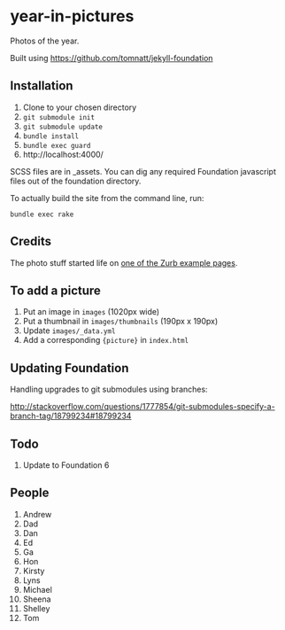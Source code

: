 year-in-pictures
=========

Photos of the year.

Built using https://github.com/tomnatt/jekyll-foundation

Installation
------------

1. Clone to your chosen directory
1. `git submodule init`
1. `git submodule update`
1. `bundle install`
1. `bundle exec guard`
1. http://localhost:4000/

SCSS files are in _assets. You can dig any required Foundation javascript files out of the foundation directory.

To actually build the site from the command line, run:

```
bundle exec rake
```
## Credits

The photo stuff started life on [one of the Zurb example pages](http://zurb.com/playground/css3-polaroids).

## To add a picture

1. Put an image in `images` (1020px wide)
1. Put a thumbnail in `images/thumbnails` (190px x 190px)
1. Update `images/_data.yml`
1. Add a corresponding `{picture}` in `index.html`

## Updating Foundation

Handling upgrades to git submodules using branches:

http://stackoverflow.com/questions/1777854/git-submodules-specify-a-branch-tag/18799234#18799234

## Todo

1. Update to Foundation 6

## People

1. Andrew
1. Dad
1. Dan
1. Ed
1. Ga
1. Hon
1. Kirsty
1. Lyns
1. Michael
1. Sheena
1. Shelley
1. Tom